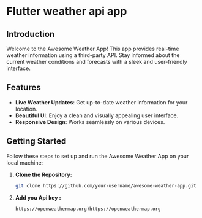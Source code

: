 
# Flutter weather api app


## Introduction

Welcome to the Awesome Weather App! This app provides real-time weather information using a third-party API. Stay informed about the current weather conditions and forecasts with a sleek and user-friendly interface.

## Features

- **Live Weather Updates**: Get up-to-date weather information for your location.
- **Beautiful UI**: Enjoy a clean and visually appealing user interface.
- **Responsive Design**: Works seamlessly on various devices.



## Getting Started

Follow these steps to set up and run the Awesome Weather App on your local machine:

1. **Clone the Repository:**
   ```bash
   git clone https://github.com/your-username/awesome-weather-app.git
   
2. **Add you Api key :**
   ```from
   https://openweathermap.org)https://openweathermap.org
